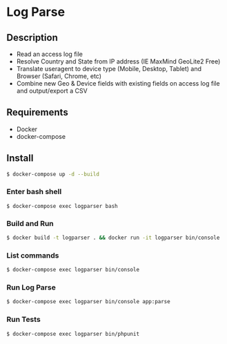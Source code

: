 # Log Parse

## Description
 - Read an access log file
 - Resolve Country and State from IP address (IE MaxMind GeoLite2 Free)
 - Translate useragent to device type (Mobile, Desktop, Tablet) and Browser (Safari, Chrome, etc)
 - Combine new Geo & Device fields with existing fields on access log file and output/export a CSV

## Requirements
 - Docker
 - docker-compose

## Install
```sh
$ docker-compose up -d --build
```

### Enter bash shell
```
$ docker-compose exec logparser bash
```

### Build and Run
```sh
$ docker build -t logparser . && docker run -it logparser bin/console
```

### List commands
```sh
$ docker-compose exec logparser bin/console
```

### Run Log Parse
```sh
$ docker-compose exec logparser bin/console app:parse
```

### Run Tests
```sh
$ docker-compose exec logparser bin/phpunit
```
